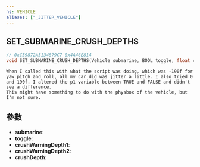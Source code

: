 ```yaml
---
ns: VEHICLE
aliases: ["_JITTER_VEHICLE"]
---
```

## SET_SUBMARINE_CRUSH_DEPTHS

```c
// 0xC59872A5134879C7 0x4A46E814
void SET_SUBMARINE_CRUSH_DEPTHS(Vehicle submarine, BOOL toggle, float crushWarningDepth1, float crushWarningDepth2, float crushDepth);
```

```
When I called this with what the script was doing, which was -190f for yaw pitch and roll, all my car did was jitter a little. I also tried 0 and 190f. I altered the p1 variable between TRUE and FALSE and didn't see a difference.  
This might have something to do with the physbox of the vehicle, but I'm not sure.  
```

## 參數
* **submarine**: 
* **toggle**: 
* **crushWarningDepth1**: 
* **crushWarningDepth2**: 
* **crushDepth**: 

